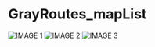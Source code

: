 # GrayRoutes_mapList

![IMAGE 1](https://s3.ap-south-1.amazonaws.com/sandy-static/Screenshot_20181214-224015.jpg)
![IMAGE 2](https://s3.ap-south-1.amazonaws.com/sandy-static/Screenshot_20181214-224025.jpg)
![IMAGE 3](https://s3.ap-south-1.amazonaws.com/sandy-static/Screenshot_20181214-224103.jpg)
